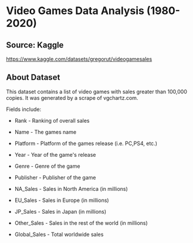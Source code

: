 # Video Games Data Analysis (1980-2020)
## Source: Kaggle
https://www.kaggle.com/datasets/gregorut/videogamesales

## About Dataset
This dataset contains a list of video games with sales greater than 100,000 copies. It was generated by a scrape of vgchartz.com.

Fields include:

 - Rank - Ranking of overall sales

 - Name - The games name

 - Platform - Platform of the games release (i.e. PC,PS4, etc.)

 - Year - Year of the game's release

 - Genre - Genre of the game

 - Publisher - Publisher of the game

 - NA_Sales - Sales in North America (in millions)

 - EU_Sales - Sales in Europe (in millions)

 - JP_Sales - Sales in Japan (in millions)

 - Other_Sales - Sales in the rest of the world (in millions)

 - Global_Sales - Total worldwide sales
